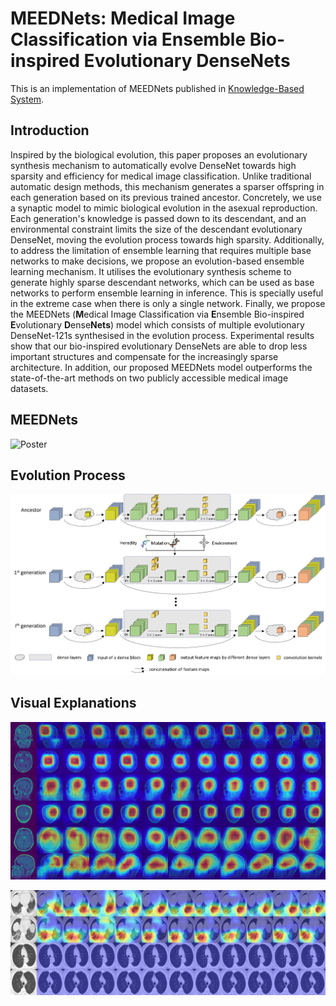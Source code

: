 # MEEDNets: Medical Image Classification via Ensemble Bio-inspired Evolutionary DenseNets

This is an implementation of MEEDNets published in [Knowledge-Based System](https://www.sciencedirect.com/journal/knowledge-based-systems).

## Introduction
Inspired by the biological evolution, this paper proposes an evolutionary synthesis mechanism to automatically evolve DenseNet towards high sparsity and efficiency for medical image classification. Unlike traditional automatic design methods, this mechanism generates a sparser offspring in each generation based on its previous trained ancestor. Concretely, we use a synaptic model to mimic biological evolution in the asexual reproduction. Each generation's knowledge is passed down to its descendant, and an environmental constraint limits the size of the descendant evolutionary DenseNet, moving the evolution process towards high sparsity. Additionally, to address the limitation of ensemble learning that requires multiple base networks to make decisions, we propose an evolution-based ensemble learning mechanism. It utilises the evolutionary synthesis scheme to generate highly sparse descendant networks, which can be used as base networks to perform ensemble learning in inference. This is specially useful in the extreme case when there is only a single network. Finally, we propose the MEEDNets (**M**edical Image Classification via **E**nsemble Bio-inspired **E**volutionary **D**ense**Nets**) model which consists of multiple evolutionary DenseNet-121s synthesised in the evolution process. Experimental results show that our bio-inspired evolutionary DenseNets are able to drop less important structures and compensate for the increasingly sparse architecture. In addition, our proposed MEEDNets model outperforms the state-of-the-art methods on two publicly accessible medical image datasets.

## MEEDNets

![Poster](figures/meednets.png)

## Evolution Process

![Poster](figures/evolution.png)

## Visual Explanations

![Poster](figures/gradcam_b.png)

![Poster](figures/gradcam_s.png)

